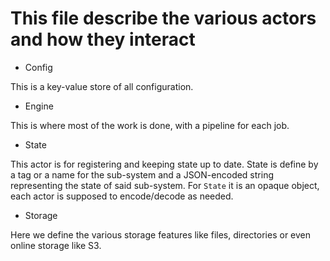 # This file describe the various actors and how they interact

- Config

This is a key-value store of all configuration.

- Engine

This is where most of the work is done, with a pipeline for each job.

- State

This actor is for registering and keeping state up to date. State is define by a tag or a name for the sub-system
and a JSON-encoded string representing the state of said sub-system. For `State` it is an opaque object, each actor
is supposed to encode/decode as needed.

- Storage

Here we define the various storage features like files, directories or even online storage like S3.
